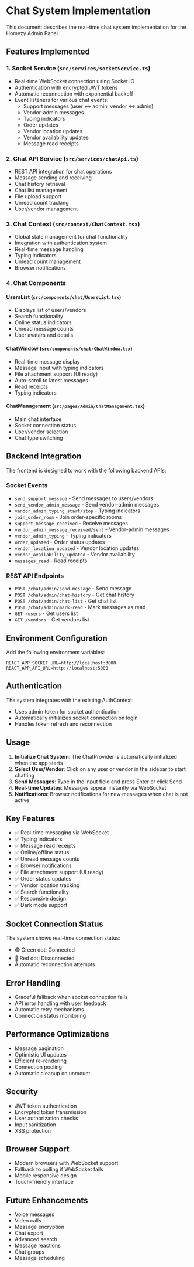 # Chat System Implementation

This document describes the real-time chat system implementation for the Homezy Admin Panel.

## Features Implemented

### 1. Socket Service (`src/services/socketService.ts`)
- Real-time WebSocket connection using Socket.IO
- Authentication with encrypted JWT tokens
- Automatic reconnection with exponential backoff
- Event listeners for various chat events:
  - Support messages (user ↔ admin, vendor ↔ admin)
  - Vendor-admin messages
  - Typing indicators
  - Order updates
  - Vendor location updates
  - Vendor availability updates
  - Message read receipts

### 2. Chat API Service (`src/services/chatApi.ts`)
- REST API integration for chat operations
- Message sending and receiving
- Chat history retrieval
- Chat list management
- File upload support
- Unread count tracking
- User/vendor management

### 3. Chat Context (`src/context/ChatContext.tsx`)
- Global state management for chat functionality
- Integration with authentication system
- Real-time message handling
- Typing indicators
- Unread count management
- Browser notifications

### 4. Chat Components

#### UsersList (`src/components/chat/UsersList.tsx`)
- Displays list of users/vendors
- Search functionality
- Online status indicators
- Unread message counts
- User avatars and details

#### ChatWindow (`src/components/chat/ChatWindow.tsx`)
- Real-time message display
- Message input with typing indicators
- File attachment support (UI ready)
- Auto-scroll to latest messages
- Read receipts
- Typing indicators

#### ChatManagement (`src/pages/Admin/ChatManagement.tsx`)
- Main chat interface
- Socket connection status
- User/vendor selection
- Chat type switching

## Backend Integration

The frontend is designed to work with the following backend APIs:

### Socket Events
- `send_support_message` - Send messages to users/vendors
- `send_vendor_admin_message` - Send vendor-admin messages
- `vendor_admin_typing_start/stop` - Typing indicators
- `join_order_room` - Join order-specific rooms
- `support_message_received` - Receive messages
- `vendor_admin_message_received/sent` - Vendor-admin messages
- `vendor_admin_typing` - Typing indicators
- `order_updated` - Order status updates
- `vendor_location_updated` - Vendor location updates
- `vendor_availability_updated` - Vendor availability
- `messages_read` - Read receipts

### REST API Endpoints
- `POST /chat/admin/send-message` - Send message
- `POST /chat/admin/chat-history` - Get chat history
- `POST /chat/admin/chat-list` - Get chat list
- `POST /chat/admin/mark-read` - Mark messages as read
- `GET /users` - Get users list
- `GET /vendors` - Get vendors list

## Environment Configuration

Add the following environment variables:

```env
REACT_APP_SOCKET_URL=http://localhost:3000
REACT_APP_API_URL=http://localhost:5000
```

## Authentication

The system integrates with the existing AuthContext:
- Uses admin token for socket authentication
- Automatically initializes socket connection on login
- Handles token refresh and reconnection

## Usage

1. **Initialize Chat System**: The ChatProvider is automatically initialized when the app starts
2. **Select User/Vendor**: Click on any user or vendor in the sidebar to start chatting
3. **Send Messages**: Type in the input field and press Enter or click Send
4. **Real-time Updates**: Messages appear instantly via WebSocket
5. **Notifications**: Browser notifications for new messages when chat is not active

## Key Features

- ✅ Real-time messaging via WebSocket
- ✅ Typing indicators
- ✅ Message read receipts
- ✅ Online/offline status
- ✅ Unread message counts
- ✅ Browser notifications
- ✅ File attachment support (UI ready)
- ✅ Order status updates
- ✅ Vendor location tracking
- ✅ Search functionality
- ✅ Responsive design
- ✅ Dark mode support

## Socket Connection Status

The system shows real-time connection status:
- 🟢 Green dot: Connected
- 🔴 Red dot: Disconnected
- Automatic reconnection attempts

## Error Handling

- Graceful fallback when socket connection fails
- API error handling with user feedback
- Automatic retry mechanisms
- Connection status monitoring

## Performance Optimizations

- Message pagination
- Optimistic UI updates
- Efficient re-rendering
- Connection pooling
- Automatic cleanup on unmount

## Security

- JWT token authentication
- Encrypted token transmission
- User authorization checks
- Input sanitization
- XSS protection

## Browser Support

- Modern browsers with WebSocket support
- Fallback to polling if WebSocket fails
- Mobile responsive design
- Touch-friendly interface

## Future Enhancements

- Voice messages
- Video calls
- Message encryption
- Chat export
- Advanced search
- Message reactions
- Chat groups
- Message scheduling


